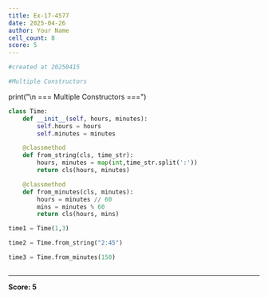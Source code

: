 ```yaml
---
title: Ex-17-4577
date: 2025-04-26
author: Your Name
cell_count: 8
score: 5
---
```


```python
#created at 20250415
```


```python
#Multiple Constructors
```
print("\n === Multiple Constructors ===")

```python
class Time:
    def __init__(self, hours, minutes):
        self.hours = hours
        self.minutes = minutes

    @classmethod
    def from_string(cls, time_str):
        hours, minutes = map(int,time_str.split(':'))
        return cls(hours, minutes)

    @classmethod 
    def from_minutes(cls, minutes):
        hours = minutes // 60
        mins = minutes % 60
        return cls(hours, mins)

```


```python
time1 = Time(1,3)
```


```python
time2 = Time.from_string("2:45")
```


```python
time3 = Time.from_minutes(150)
```


```python

```


---
**Score: 5**